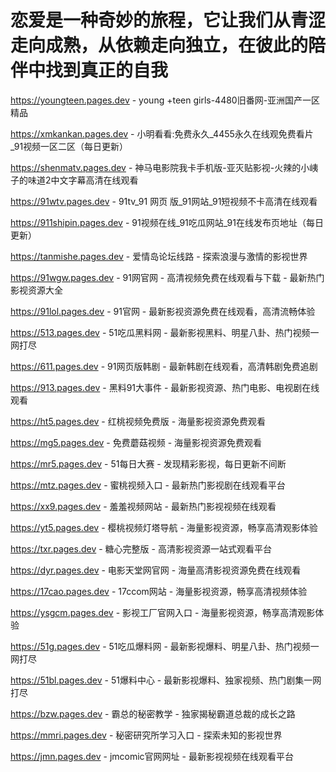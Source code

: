 # 恋爱是一种奇妙的旅程，它让我们从青涩走向成熟，从依赖走向独立，在彼此的陪伴中找到真正的自我

https://youngteen.pages.dev - young +teen girls-4480旧番网-亚洲国产一区精品

https://xmkankan.pages.dev - 小明看看:免费永久_4455永久在线观免费看片_91视频一区二区（每日更新）

https://shenmatv.pages.dev - 神马电影院我卡手机版-亚灭贴影视-火辣的小峓子的味道2中文字幕高清在线观看

https://91wtv.pages.dev - 91tv_91 网页 版_91网站_91短视频不卡高清在线观看

https://911shipin.pages.dev - 91视频在线_91吃瓜网站_91在线发布页地址（每日更新）

https://tanmishe.pages.dev - 爱情岛论坛线路 - 探索浪漫与激情的影视世界

https://91wgw.pages.dev - 91网官网 - 高清视频免费在线观看与下载 - 最新热门影视资源大全

https://91lol.pages.dev - 91官网 - 最新影视资源免费在线观看，高清流畅体验

https://513.pages.dev - 51吃瓜黑料网 - 最新影视黑料、明星八卦、热门视频一网打尽

https://611.pages.dev - 91网页版韩剧 - 最新韩剧在线观看，高清韩剧免费追剧

https://913.pages.dev - 黑料91大事件 - 最新影视资源、热门电影、电视剧在线观看

https://ht5.pages.dev - 红桃视频免费版 - 海量影视资源免费观看

https://mg5.pages.dev - 免费蘑菇视频 - 海量影视资源免费观看

https://mr5.pages.dev - 51每日大赛 - 发现精彩影视，每日更新不间断

https://mtz.pages.dev - 蜜桃视频入口 - 最新热门影视剧在线观看平台

https://xx9.pages.dev - 羞羞视频网站 - 最新热门影视视频在线观看

https://yt5.pages.dev - 樱桃视频灯塔导航 - 海量影视资源，畅享高清观影体验

https://txr.pages.dev - 糖心完整版 - 高清影视资源一站式观看平台

https://dyr.pages.dev - 电影天堂网官网 - 海量高清影视资源免费在线观看

https://17cao.pages.dev - 17ccom网站 - 海量影视资源，畅享高清视频体验

https://ysgcm.pages.dev - 影视工厂官网入口 - 海量影视资源，畅享高清观影体验

https://51g.pages.dev - 51吃瓜爆料网 - 最新影视爆料、明星八卦、热门视频一网打尽

https://51bl.pages.dev - 51爆料中心 - 最新影视爆料、独家视频、热门剧集一网打尽

https://bzw.pages.dev - 霸总的秘密教学 - 独家揭秘霸道总裁的成长之路

https://mmri.pages.dev - 秘密研究所学习入口 - 探索未知的影视世界

https://jmn.pages.dev - jmcomic官网网址 - 最新影视视频在线观看平台
